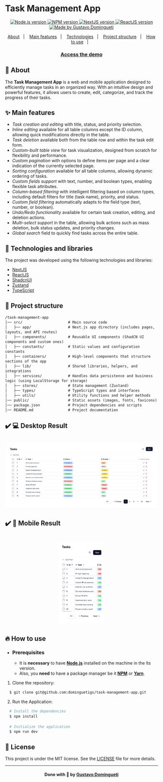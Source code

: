 <h1>Task Management App</h1>

<p align="center">
  <a href="https://nodejs.org/en/" target="_blank">
    <img alt="Node.js version" src="https://img.shields.io/badge/node-v20.18.1-74AB63?style=for-the-badge&logo=node.js&logoColor=74AB63">
  </a>
  <a href="https://www.npmjs.com/" target="_blank">
    <img alt="NPM version" src="https://img.shields.io/badge/npm-v10.8.2-C53730?style=for-the-badge&logo=npm&logoColor=C53730">
  </a>
  <a href="https://nextjs.org/" target="_blank">
    <img alt="NextJS version" src="https://img.shields.io/badge/Next.js-15.1.7-000000?style=for-the-badge&logo=next.js&logoColor=white">
  </a>
  <a href="https://react.dev/" target="_blank">
    <img alt="ReactJS version" src="https://img.shields.io/badge/React-v19.0.0-20232A?style=for-the-badge&logo=react&logoColor=61DAFB">
  </a>
  <a href="https://www.linkedin.com/in/dominguetigs/" target="_blank">
    <img alt="Made by Gustavo Domingueti" src="https://img.shields.io/badge/made%20by-Gustavo%20Domingueti-0078D7?style=for-the-badge&logoColor=0078D7">
  </a>
</p>

<p align="center">
  <a href="#about">About</a>&nbsp;&nbsp;&nbsp;|&nbsp;&nbsp;&nbsp;
  <a href="#main-features">Main features</a>&nbsp;&nbsp;&nbsp;|&nbsp;&nbsp;&nbsp;
  <a href="#technologies">Technologies</a>&nbsp;&nbsp;&nbsp;|&nbsp;&nbsp;&nbsp;
  <a href="#project-structure">Project structure</a>&nbsp;&nbsp;&nbsp;|&nbsp;&nbsp;&nbsp;
  <a href="#how-to-use">How to use</a>&nbsp;&nbsp;&nbsp;|&nbsp;&nbsp;&nbsp;
</p>

<h3 align="center">
  <a
    href="https://task-management-app-gt62.vercel.app/"
    target="_blank"
  >Access the demo</a>
</h3>

<a id="about"></a>

## :bookmark: About

The <strong>Task Management App</strong> is a web and mobile application designed to efficiently manage tasks in an organized way. With an intuitive design and powerful features, it allows users to create, edit, categorize, and track the progress of their tasks.

<a id="main-features"></a>

## :sparkles: Main features

- _Task creation and editing_ with title, status, and priority selection.
- _Inline editing_ available for all table columns except the ID column, allowing quick modifications directly in the table.
- _Task deletion_ available both from the table row and within the task edit form.
- _Custom-built table view_ for task visualization, designed from scratch for flexibility and performance.
- _Custom pagination_ with options to define items per page and a clear indication of the currently selected page.
- _Sorting configuration_ available for all table columns, allowing dynamic ordering of tasks.
- _Custom fields support_ with text, number, and boolean types, enabling flexible task attributes.
- _Column-based filtering_ with intelligent filtering based on column types, including default filters for title (task name), priority, and status.
- _Custom field filtering_ automatically adapts to the field type (text, number, or boolean).
- _Undo/Redo functionality_ available for certain task creation, editing, and deletion actions.
- _Multi-select support_ in the table, allowing bulk actions such as mass deletion, bulk status updates, and priority changes.
- _Global search_ field to quickly find tasks across the entire table.

<a id="technologies"></a>

## :rocket: Technologies and libraries

The project was developed using the following technologies and libraries:

- [NextJS](https://nextjs.org/)
- [ReactJS](https://react.dev/)
- [ShadcnUI](https://ui.shadcn.com/)
- [Zustand](https://zustand-demo.pmnd.rs/)
- [TypeScript](https://www.typescriptlang.org/)

<a id="project-structure"></a>

## :open_file_folder: Project structure

```
/task-management-app
│── src/                     # Main source code
│   ├── app/                 # Next.js app directory (includes pages, layouts, and API routes)
│   ├── components/          # Reusable UI components (ShadCN UI components and custom ones)
│   ├── constants/           # Static values and configuration constants
│   ├── containers/          # High-level components that structure sections of the app
│   ├── lib/                 # Shared libraries, helpers, and integrations
│   ├── services/            # Handles data persistence and business logic (using LocalStorage for storage)
│   ├── stores/              # State management (Zustand)
│   ├── types/               # TypeScript types and interfaces
│   ├── utils/               # Utility functions and helper methods
│── public/                  # Static assets (images, fonts, favicons)
│── package.json             # Project dependencies and scripts
│── README.md                # Project documentation
```

## :heavy_check_mark: :computer: Desktop Result

<h1 align="center">
    <img alt="Desktop result 1" src=".github/desktop.png" width="700px">
</h1>

## :heavy_check_mark: :iphone: Mobile Result

<h1 align="center">
    <img alt="Mobile result 1" src=".github/mobile.png" width="150px">
</h1>

<a id="how-to-use"></a>

## :fire: How to use

- ### **Prerequisites**

  - It is **necessary** to have **[Node.js](https://nodejs.org/en/)** installed on the machine in the lts version.
  - Also, you **need** to have a package manager be it **[NPM](https://www.npmjs.com/)** or **[Yarn](https://yarnpkg.com/)**.

1. Clone the repository:

```sh
  $ git clone git@github.com:dominguetigs/task-management-app.git
```

2. Run the Application:

```sh
  # Install the dependencies
  $ npm install

  # Initialize the application
  $ npm run dev
```

## :memo: License

This project is under the MIT license. See the [LICENSE](LICENSE.md) file for more details.

---

<h4 align="center">
    Done with 💙 by <a
      href="https://www.linkedin.com/in/dominguetigs/"
      target="_blank"
    >Gustavo Domingueti</a>
</h4>
